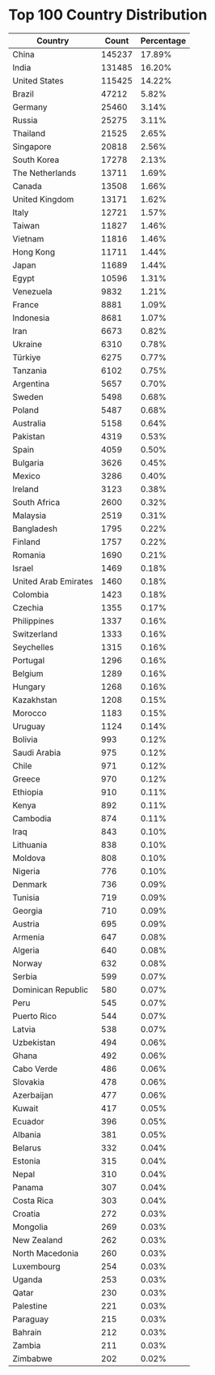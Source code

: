 # Top 100 Country Distribution
| Country | Count | Percentage |
|----|----|----|
| China | 145237 | 17.89% |
| India | 131485 | 16.20% |
| United States | 115425 | 14.22% |
| Brazil | 47212 | 5.82% |
| Germany | 25460 | 3.14% |
| Russia | 25275 | 3.11% |
| Thailand | 21525 | 2.65% |
| Singapore | 20818 | 2.56% |
| South Korea | 17278 | 2.13% |
| The Netherlands | 13711 | 1.69% |
| Canada | 13508 | 1.66% |
| United Kingdom | 13171 | 1.62% |
| Italy | 12721 | 1.57% |
| Taiwan | 11827 | 1.46% |
| Vietnam | 11816 | 1.46% |
| Hong Kong | 11711 | 1.44% |
| Japan | 11689 | 1.44% |
| Egypt | 10596 | 1.31% |
| Venezuela | 9832 | 1.21% |
| France | 8881 | 1.09% |
| Indonesia | 8681 | 1.07% |
| Iran | 6673 | 0.82% |
| Ukraine | 6310 | 0.78% |
| Türkiye | 6275 | 0.77% |
| Tanzania | 6102 | 0.75% |
| Argentina | 5657 | 0.70% |
| Sweden | 5498 | 0.68% |
| Poland | 5487 | 0.68% |
| Australia | 5158 | 0.64% |
| Pakistan | 4319 | 0.53% |
| Spain | 4059 | 0.50% |
| Bulgaria | 3626 | 0.45% |
| Mexico | 3286 | 0.40% |
| Ireland | 3123 | 0.38% |
| South Africa | 2600 | 0.32% |
| Malaysia | 2519 | 0.31% |
| Bangladesh | 1795 | 0.22% |
| Finland | 1757 | 0.22% |
| Romania | 1690 | 0.21% |
| Israel | 1469 | 0.18% |
| United Arab Emirates | 1460 | 0.18% |
| Colombia | 1423 | 0.18% |
| Czechia | 1355 | 0.17% |
| Philippines | 1337 | 0.16% |
| Switzerland | 1333 | 0.16% |
| Seychelles | 1315 | 0.16% |
| Portugal | 1296 | 0.16% |
| Belgium | 1289 | 0.16% |
| Hungary | 1268 | 0.16% |
| Kazakhstan | 1208 | 0.15% |
| Morocco | 1183 | 0.15% |
| Uruguay | 1124 | 0.14% |
| Bolivia | 993 | 0.12% |
| Saudi Arabia | 975 | 0.12% |
| Chile | 971 | 0.12% |
| Greece | 970 | 0.12% |
| Ethiopia | 910 | 0.11% |
| Kenya | 892 | 0.11% |
| Cambodia | 874 | 0.11% |
| Iraq | 843 | 0.10% |
| Lithuania | 838 | 0.10% |
| Moldova | 808 | 0.10% |
| Nigeria | 776 | 0.10% |
| Denmark | 736 | 0.09% |
| Tunisia | 719 | 0.09% |
| Georgia | 710 | 0.09% |
| Austria | 695 | 0.09% |
| Armenia | 647 | 0.08% |
| Algeria | 640 | 0.08% |
| Norway | 632 | 0.08% |
| Serbia | 599 | 0.07% |
| Dominican Republic | 580 | 0.07% |
| Peru | 545 | 0.07% |
| Puerto Rico | 544 | 0.07% |
| Latvia | 538 | 0.07% |
| Uzbekistan | 494 | 0.06% |
| Ghana | 492 | 0.06% |
| Cabo Verde | 486 | 0.06% |
| Slovakia | 478 | 0.06% |
| Azerbaijan | 477 | 0.06% |
| Kuwait | 417 | 0.05% |
| Ecuador | 396 | 0.05% |
| Albania | 381 | 0.05% |
| Belarus | 332 | 0.04% |
| Estonia | 315 | 0.04% |
| Nepal | 310 | 0.04% |
| Panama | 307 | 0.04% |
| Costa Rica | 303 | 0.04% |
| Croatia | 272 | 0.03% |
| Mongolia | 269 | 0.03% |
| New Zealand | 262 | 0.03% |
| North Macedonia | 260 | 0.03% |
| Luxembourg | 254 | 0.03% |
| Uganda | 253 | 0.03% |
| Qatar | 230 | 0.03% |
| Palestine | 221 | 0.03% |
| Paraguay | 215 | 0.03% |
| Bahrain | 212 | 0.03% |
| Zambia | 211 | 0.03% |
| Zimbabwe | 202 | 0.02% |
